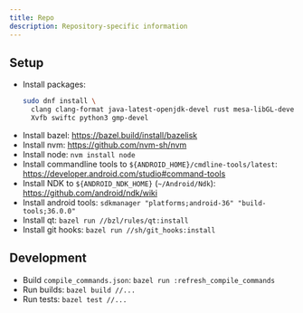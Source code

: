 ```yaml
---
title: Repo
description: Repository-specific information
---
```


## Setup

- Install packages:
  ```sh
  sudo dnf install \
    clang clang-format java-latest-openjdk-devel rust mesa-libGL-devel go \
    Xvfb swiftc python3 gmp-devel
  ```
- Install bazel: https://bazel.build/install/bazelisk
- Install nvm: https://github.com/nvm-sh/nvm
- Install node: `nvm install node`
- Install commandline tools to `${ANDROID_HOME}/cmdline-tools/latest`: https://developer.android.com/studio#command-tools
- Install NDK to `${ANDROID_NDK_HOME}` (`~/Android/Ndk`): https://github.com/android/ndk/wiki
- Install android tools: `sdkmanager "platforms;android-36" "build-tools;36.0.0"`
- Install qt: `bazel run //bzl/rules/qt:install`
- Install git hooks: `bazel run //sh/git_hooks:install`

## Development

- Build `compile_commands.json`: `bazel run :refresh_compile_commands`
- Run builds: `bazel build //...`
- Run tests: `bazel test //...`
